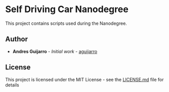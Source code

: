 # Self Driving Car Nanodegree

This project contains scripts used during the Nanodegree. 

## Author

* **Andres Guijarro** - *Initial work* - [aguijarro](https://github.com/aguijarro)

## License

This project is licensed under the MIT License - see the [LICENSE.md](LICENSE.md) file for details